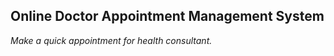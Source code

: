 <h2>Online Doctor Appointment Management System</h2>
<i>Make a quick appointment for health consultant.</i>
